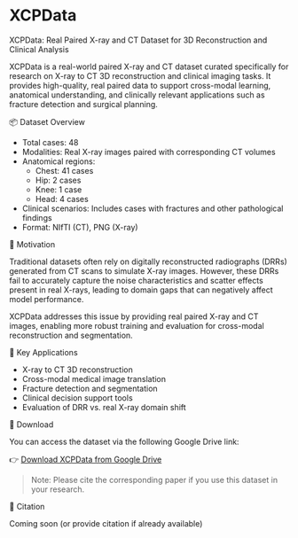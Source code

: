# XCPData

XCPData: Real Paired X-ray and CT Dataset for 3D Reconstruction and Clinical Analysis

XCPData is a real-world paired X-ray and CT dataset curated specifically for research on X-ray to CT 3D reconstruction and clinical imaging tasks. It provides high-quality, real paired data to support cross-modal learning, anatomical understanding, and clinically relevant applications such as fracture detection and surgical planning.

📦 Dataset Overview

- Total cases: 48
- Modalities: Real X-ray images paired with corresponding CT volumes
- Anatomical regions:
  - Chest: 41 cases
  - Hip: 2 cases
  - Knee: 1 case
  - Head: 4 cases
- Clinical scenarios: Includes cases with fractures and other pathological findings
- Format: NIfTI (CT), PNG (X-ray)

🔬 Motivation

Traditional datasets often rely on digitally reconstructed radiographs (DRRs) generated from CT scans to simulate X-ray images. However, these DRRs fail to accurately capture the noise characteristics and scatter effects present in real X-rays, leading to domain gaps that can negatively affect model performance.

XCPData addresses this issue by providing real paired X-ray and CT images, enabling more robust training and evaluation for cross-modal reconstruction and segmentation.

🎯 Key Applications

- X-ray to CT 3D reconstruction
- Cross-modal medical image translation
- Fracture detection and segmentation
- Clinical decision support tools
- Evaluation of DRR vs. real X-ray domain shift

🔗 Download

You can access the dataset via the following Google Drive link:

👉 [Download XCPData from Google Drive](https://drive.google.com/your-link-here)

> Note: Please cite the corresponding paper if you use this dataset in your research.

📜 Citation

Coming soon (or provide citation if already available)
